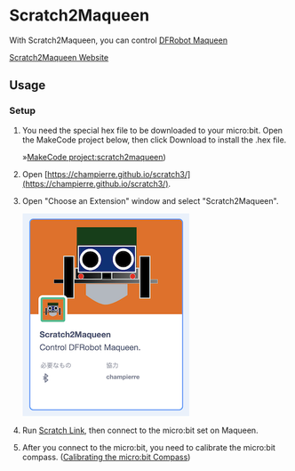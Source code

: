 # Scratch2Maqueen

With Scratch2Maqueen, you can control [DFRobot Maqueen](https://wiki.dfrobot.com/micro:Maqueen_for_micro:bit_SKU:ROB0148-E(ROB0148))

[Scratch2Maqueen Website](https://champierre.github.io/scratch2maqueen/)

## Usage

### Setup

1. You need the special hex file to be downloaded to your micro:bit. Open the MakeCode project below, then click Download to install the .hex file.

    &raquo;[MakeCode project:scratch2maqueen](https://makecode.microbit.org/_06zFWc6Pg5cW))

2. Open [https://champierre.github.io/scratch3/](https://champierre.github.io/scratch3/).

3. Open "Choose an Extension" window and select "Scratch2Maqueen".

    <img src="images/extension.png" />

4. Run [Scratch Link](https://scratch.mit.edu/microbit), then connect to the micro:bit set on Maqueen.

5. After you connect to the micro:bit, you need to calibrate the micro:bit compass. ([Calibrating the micro:bit Compass](https://support.microbit.org/support/solutions/articles/19000008874-calibrating-the-micro-bit-compass))

